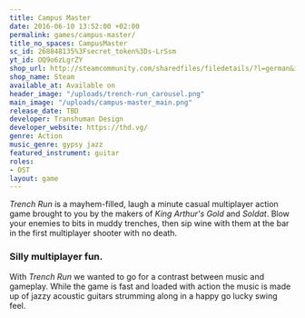 ```yaml
---
title: Campus Master
date: 2016-06-10 13:52:00 +02:00
permalink: games/campus-master/
title_no_spaces: CampusMaster
sc_id: 268848135%3Fsecret_token%3Ds-LrSsm
yt_id: OQ9o6zLgrZY
shop_url: http://steamcommunity.com/sharedfiles/filedetails/?l=german&id=454928702
shop_name: Steam
available_at: Available on
header_image: "/uploads/trench-run_carousel.png"
main_image: "/uploads/campus-master_main.png"
release_date: TBD
developer: Transhuman Design
developer_website: https://thd.vg/
genre: Action
music_genre: gypsy jazz
featured_instrument: guitar
roles:
- OST
layout: game
---
```


*Trench Run* is a mayhem-filled, laugh a minute casual multiplayer action game brought to you by the makers of *King Arthur's Gold* and *Soldat*. Blow your enemies to bits in muddy trenches, then sip wine with them at the bar in the first multiplayer shooter with no death.


### Silly multiplayer fun.
With *Trench Run* we wanted to go for a contrast between music and gameplay. While the game is fast and loaded with action the music is made up of jazzy acoustic guitars strumming along in a happy go lucky swing feel.
